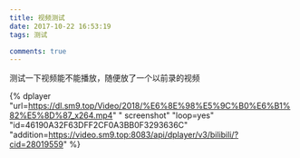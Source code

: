```yaml
---
title: 视频测试
date: 2017-10-22 16:53:19
tags: 测试

comments: true
---
```


测试一下视频能不能播放，随便放了一个以前录的视频

<!-- more -->

{% dplayer "url=https://dl.sm9.top/Video/2018/%E6%8E%98%E5%9C%B0%E6%B1%82%E5%8D%87_x264.mp4" " screenshot" "loop=yes" "id=46190A32F63DFF2CF0A3BB0F3293636C" "addition=https://video.sm9.top:8083/api/dplayer/v3/bilibili/?cid=28019559" %} 




